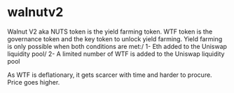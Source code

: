 # walnutv2
Walnut V2 aka NUTS token is the yield farming token.
WTF token is the governance token and the key token to unlock yield farming.
Yield farming is only possible when both conditions are met:/ 
1- Eth added to the Uniswap liquidity pool/
2- A limited number of WTF is added to the Uniswap liquidity pool


As WTF is deflationary, it gets scarcer with time and harder to procure. Price goes higher.
